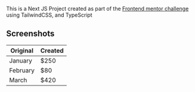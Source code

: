 This is a Next JS Project created as part of the [Frontend mentor challenge](https://www.frontendmentor.io/challenges/qr-code-component-iux_sIO_H) using TailwindCSS, and TypeScript

## Screenshots
| Original | Created |
| -------- | ------- |
| January | $250 |
| February | $80 |
| March | $420 |

